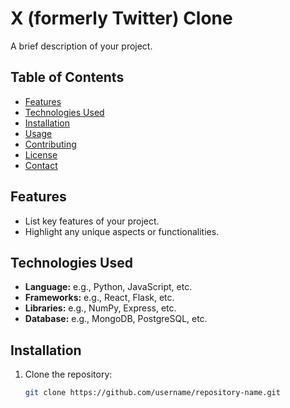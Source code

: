 # X (formerly Twitter) Clone

A brief description of your project.

## Table of Contents

- [Features](#features)
- [Technologies Used](#technologies-used)
- [Installation](#installation)
- [Usage](#usage)
- [Contributing](#contributing)
- [License](#license)
- [Contact](#contact)

## Features

- List key features of your project.
- Highlight any unique aspects or functionalities.

## Technologies Used

- **Language:** e.g., Python, JavaScript, etc.
- **Frameworks:** e.g., React, Flask, etc.
- **Libraries:** e.g., NumPy, Express, etc.
- **Database:** e.g., MongoDB, PostgreSQL, etc.

## Installation

1. Clone the repository:
   ```bash
   git clone https://github.com/username/repository-name.git
   ```
